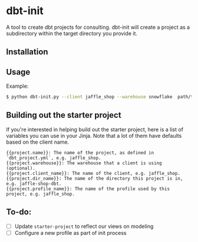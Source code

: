 # dbt-init
A tool to create dbt projects for consulting.
dbt-init will create a project as a subdirectory within the target directory you provide it.

## Installation

## Usage
Example:
```bash
$ python dbt-init.py --client jaffle_shop --warehouse snowflake  path/to/my/dbt/project
```

## Building out the starter project
If you're interested in helping build out the starter project, here is a list of variables you can use in your Jinja. Note that a lot of them have defaults based on the client name.
```
{{project.name}}: The name of the project, as defined in `dbt_project.yml`, e.g. jaffle_shop.
{{project.warehouse}}: The warehouse that a client is using (optional).
{{project.client_name}}: The name of the client, e.g. jaffle_shop.
{{project.dir_name}}: The name of the directory this project is in, e.g. jaffle-shop-dbt.
{{project.profile_name}}: The name of the profile used by this project, e.g. jaffle_shop.
```

## To-do:
- [ ] Update `starter-project` to reflect our views on modeling
- [ ] Configure a new profile as part of init process